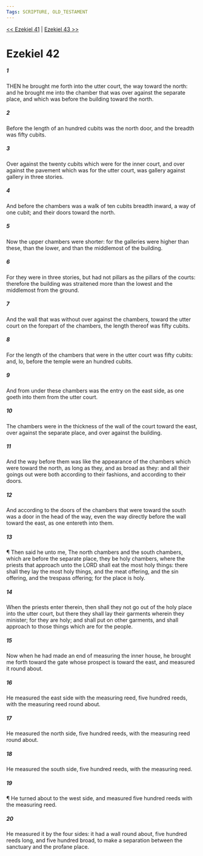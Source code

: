 ```yaml
---
Tags: SCRIPTURE, OLD_TESTAMENT
---
```


[<< Ezekiel 41](OLD_TESTAMENT/26_Ezekiel/Ezekiel_41.md) | [Ezekiel 43 >>](OLD_TESTAMENT/26_Ezekiel/Ezekiel_43.md)

# Ezekiel 42

##### 1
 THEN he brought me forth into the utter court, the way toward the north: and he brought me into the chamber that was over against the separate place, and which was before the building toward the north.
##### 2
 Before the length of an hundred cubits was the north door, and the breadth was fifty cubits.
##### 3
 Over against the twenty cubits which were for the inner court, and over against the pavement which was for the utter court, was gallery against gallery in three stories.
##### 4
 And before the chambers was a walk of ten cubits breadth inward, a way of one cubit; and their doors toward the north.
##### 5
 Now the upper chambers were shorter: for the galleries were higher than these, than the lower, and than the middlemost of the building.
##### 6
 For they were in three stories, but had not pillars as the pillars of the courts: therefore the building was straitened more than the lowest and the middlemost from the ground.
##### 7
 And the wall that was without over against the chambers, toward the utter court on the forepart of the chambers, the length thereof was fifty cubits.
##### 8
 For the length of the chambers that were in the utter court was fifty cubits: and, lo, before the temple were an hundred cubits.
##### 9
 And from under these chambers was the entry on the east side, as one goeth into them from the utter court.
##### 10
 The chambers were in the thickness of the wall of the court toward the east, over against the separate place, and over against the building.
##### 11
 And the way before them was like the appearance of the chambers which were toward the north, as long as they, and as broad as they: and all their goings out were both according to their fashions, and according to their doors.
##### 12
 And according to the doors of the chambers that were toward the south was a door in the head of the way, even the way directly before the wall toward the east, as one entereth into them.
##### 13
 ¶ Then said he unto me, The north chambers and the south chambers, which are before the separate place, they be holy chambers, where the priests that approach unto the LORD shall eat the most holy things: there shall they lay the most holy things, and the meat offering, and the sin offering, and the trespass offering; for the place is holy.
##### 14
 When the priests enter therein, then shall they not go out of the holy place into the utter court, but there they shall lay their garments wherein they minister; for they are holy; and shall put on other garments, and shall approach to those things which are for the people.
##### 15
 Now when he had made an end of measuring the inner house, he brought me forth toward the gate whose prospect is toward the east, and measured it round about.
##### 16
 He measured the east side with the measuring reed, five hundred reeds, with the measuring reed round about.
##### 17
 He measured the north side, five hundred reeds, with the measuring reed round about.
##### 18
 He measured the south side, five hundred reeds, with the measuring reed.
##### 19
 ¶ He turned about to the west side, and measured five hundred reeds with the measuring reed.
##### 20
 He measured it by the four sides: it had a wall round about, five hundred reeds long, and five hundred broad, to make a separation between the sanctuary and the profane place.
